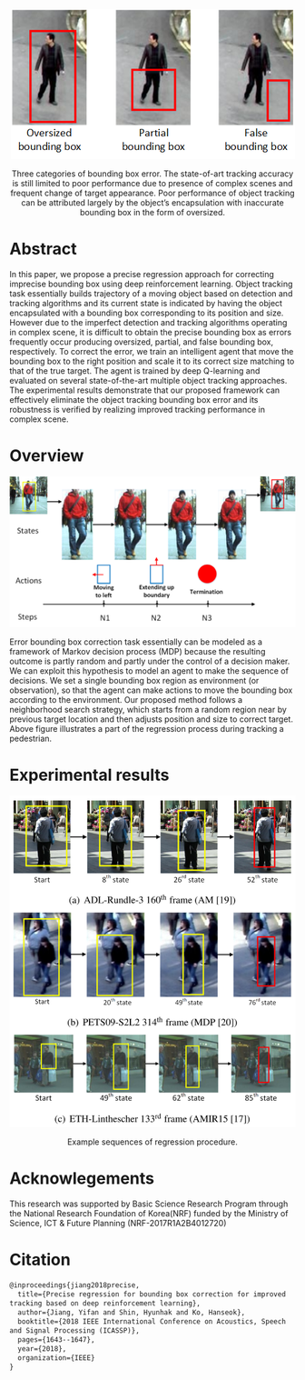 <p align="center">
  <img width="501" height="264" src="resources/fig1.png">
</p>
<p align="center">
Three categories of bounding box error. The state-of-art tracking accuracy is still limited to poor performance due to presence of complex scenes and frequent change of target appearance. Poor performance of object tracking can be attributed largely by the object’s encapsulation with inaccurate bounding box in the form of oversized.
</p>

# Abstract

In this paper, we propose a precise regression approach for correcting imprecise bounding box using deep reinforcement learning. Object tracking task essentially builds trajectory of a moving object based on detection and tracking algorithms and its current state is indicated by having the object encapsulated with a bounding box corresponding to its position and size. However due to the imperfect detection and tracking algorithms operating in complex scene, it is difficult to obtain the precise bounding box as errors frequently occur producing oversized, partial, and false bounding box, respectively. To correct the error, we train an intelligent agent that move the bounding box to the right position and scale it to its correct size matching to that of the true target. The agent is trained by deep Q-learning and evaluated on several state-of-the-art multiple object tracking approaches. The experimental results demonstrate that our proposed framework can effectively eliminate the object tracking bounding box error and its robustness is verified by realizing improved tracking performance in complex scene.

# Overview

![Image](resources/fig2.png)
<p align="center">

</p>

Error bounding box correction task essentially can be modeled as a framework of Markov decision process (MDP) because the resulting outcome is partly random and partly under the control of a decision maker.  We can exploit this hypothesis to model an agent to make the sequence of decisions. We set a single bounding box region as environment (or observation), so that the agent can make actions to move the bounding box according to the environment. Our proposed method follows a neighborhood search strategy, which starts from a random region near by previous target location and then adjusts position and size to correct target. Above figure illustrates a part of the regression process during tracking a pedestrian.

# Experimental results
![Image](resources/fig3.png)
<p align="center">
Example sequences of regression procedure.
</p>

# Acknowlegements
This research was supported by Basic Science Research Program through the National Research Foundation of Korea(NRF) funded by the Ministry of Science, ICT & Future Planning (NRF-2017R1A2B4012720)

# Citation
```
@inproceedings{jiang2018precise,
  title={Precise regression for bounding box correction for improved tracking based on deep reinforcement learning},
  author={Jiang, Yifan and Shin, Hyunhak and Ko, Hanseok},
  booktitle={2018 IEEE International Conference on Acoustics, Speech and Signal Processing (ICASSP)},
  pages={1643--1647},
  year={2018},
  organization={IEEE}
}
```
